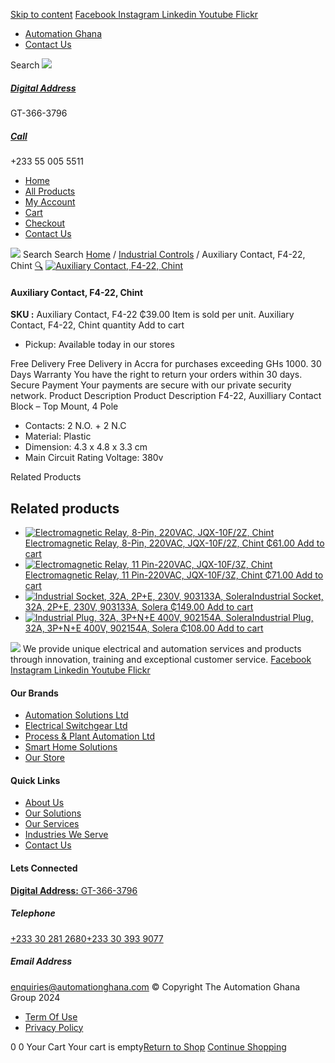 [Skip to content](https://store.automationghana.com/product/auxiliary-contact-f4-22-chint/#content)
[ Facebook ](https://www.facebook.com/automationgh/) [ Instagram ](https://www.instagram.com/automationgh/) [ Linkedin ](https://www.linkedin.com/company/the-automation-ghana-limited/) [ Youtube ](https://www.youtube.com/channel/UCurrRDUSm5oIW39VXjn1u0w) [ Flickr ](https://www.flickr.com/photos/181794037@N07/)
  * [ Automation Ghana ](https://automationghana.com)
  * [ Contact Us ](https://store.automationghana.com/contact/)


Search
[ ![](https://store.automationghana.com/wp-content/uploads/2024/04/Website-TAGG-Logo-BLUE.png) ](https://store.automationghana.com/)
[ ](https://maps.app.goo.gl/m4xeaagWCNbLk4jM6)
#####  [ Digital Address ](https://maps.app.goo.gl/m4xeaagWCNbLk4jM6)
GT-366-3796 
[ ](tel:+233550055511)
#####  [ Call ](tel:+233550055511)
+233 55 005 5511 
  * [Home](https://store.automationghana.com/)
  * [All Products](https://store.automationghana.com/shop/)
  * [My Account](https://store.automationghana.com/my-account/)
  * [Cart](https://store.automationghana.com/cart/)
  * [Checkout](https://store.automationghana.com/checkout/)
  * [Contact Us](https://store.automationghana.com/contact/)


[![](https://store.automationghana.com/wp-content/uploads/2024/04/AutomationGhana_logo_white.png)](https://store.automationghana.com)
Search
Search
[Home](https://store.automationghana.com) / [Industrial Controls](https://store.automationghana.com/product-category/industrial-controls/) / Auxiliary Contact, F4-22, Chint
[🔍](https://store.automationghana.com/product/auxiliary-contact-f4-22-chint/)
[![Auxiliary Contact, F4-22, Chint](https://store.automationghana.com/wp-content/uploads/2020/04/CHINT-AC-Contactor-Auxiliary-Contact-Blocks-F4-22-2NO-2NC-Auxiliary-Contact-LA1-DN22.jpg_640x640q70-600x600.jpg)](https://store.automationghana.com/wp-content/uploads/2020/04/CHINT-AC-Contactor-Auxiliary-Contact-Blocks-F4-22-2NO-2NC-Auxiliary-Contact-LA1-DN22.jpg_640x640q70.jpg)
####  Auxiliary Contact, F4-22, Chint 
**SKU :** Auxiliary Contact, F4-22 
₵39.00
Item is sold per unit.
Auxiliary Contact, F4-22, Chint quantity
Add to cart
  * Pickup: Available today in our stores


Free Delivery 
Free Delivery in Accra for purchases exceeding GHs 1000. 
30 Days Warranty 
You have the right to return your orders within 30 days. 
Secure Payment 
Your payments are secure with our private security network. 
Product Description
Product Description
F4-22, Auxilliary Contact Block – Top Mount, 4 Pole 
  * Contacts: 2 N.O. + 2 N.C
  * Material: Plastic
  * Dimension: 4.3 x 4.8 x 3.3 cm
  * Main Circuit Rating Voltage: 380v


Related Products 
## Related products
  * [![Electromagnetic Relay, 8-Pin, 220VAC, JQX-10F/2Z, Chint](https://store.automationghana.com/wp-content/uploads/2020/04/11-Pin-Relay-JQX-10F_3Z-220VAC-Chint-2-300x300.jpg)Electromagnetic Relay, 8-Pin, 220VAC, JQX-10F/2Z, Chint ₵61.00 ](https://store.automationghana.com/product/8-pin-relay-jqx-10f-2z-220vac-chint/)
[Add to cart](https://store.automationghana.com/product/auxiliary-contact-f4-22-chint/?add-to-cart=1603)
  * [![Electromagnetic Relay, 11 Pin-220VAC, JQX-10F/3Z, Chint](https://store.automationghana.com/wp-content/uploads/2020/04/11-Pin-Relay-JQX-10F_3Z-220VAC-Chint-2-300x300.jpg)Electromagnetic Relay, 11 Pin-220VAC, JQX-10F/3Z, Chint ₵71.00 ](https://store.automationghana.com/product/11-pin-relay-jqx-10f-3z-220vac-chint/)
[Add to cart](https://store.automationghana.com/product/auxiliary-contact-f4-22-chint/?add-to-cart=1592)
  * [![Industrial Socket, 32A, 2P+E, 230V, 903133A, Solera](https://store.automationghana.com/wp-content/uploads/2020/02/SOLERA-10-300x300.jpg)Industrial Socket, 32A, 2P+E, 230V, 903133A, Solera ₵149.00 ](https://store.automationghana.com/product/socket-903133a-solera/)
[Add to cart](https://store.automationghana.com/product/auxiliary-contact-f4-22-chint/?add-to-cart=1533)
  * [![Industrial Plug, 32A, 3P+N+E 400V, 902154A, Solera](https://store.automationghana.com/wp-content/uploads/2020/04/902154A.png)Industrial Plug, 32A, 3P+N+E 400V, 902154A, Solera ₵108.00 ](https://store.automationghana.com/product/industrial-plug-902154a-solera/)
[Add to cart](https://store.automationghana.com/product/auxiliary-contact-f4-22-chint/?add-to-cart=1511)


![](https://store.automationghana.com/wp-content/uploads/2024/04/AutomationGhana_logo_white.png)
We provide unique electrical and automation services and products through innovation, training and exceptional customer service.
[ Facebook ](https://www.facebook.com/automationgh/) [ Instagram ](https://www.instagram.com/automationgh/) [ Linkedin ](https://www.linkedin.com/company/the-automation-ghana-limited/) [ Youtube ](https://www.youtube.com/channel/UCurrRDUSm5oIW39VXjn1u0w) [ Flickr ](https://www.flickr.com/photos/181794037@N07/)
#### Our Brands
  * [ Automation Solutions Ltd ](https://store.automationghana.com/product/auxiliary-contact-f4-22-chint/)
  * [ Electrical Switchgear Ltd ](https://store.automationghana.com/product/auxiliary-contact-f4-22-chint/)
  * [ Process & Plant Automation Ltd ](https://store.automationghana.com/product/auxiliary-contact-f4-22-chint/)
  * [ Smart Home Solutions ](https://store.automationghana.com/product/auxiliary-contact-f4-22-chint/)
  * [ Our Store ](https://store.automationghana.com/product/auxiliary-contact-f4-22-chint/)


#### Quick Links
  * [ About Us ](https://store.automationghana.com/product/auxiliary-contact-f4-22-chint/)
  * [ Our Solutions ](https://store.automationghana.com/product/auxiliary-contact-f4-22-chint/)
  * [ Our Services ](https://store.automationghana.com/product/auxiliary-contact-f4-22-chint/)
  * [ Industries We Serve ](https://store.automationghana.com/product/auxiliary-contact-f4-22-chint/)
  * [ Contact Us ](https://store.automationghana.com/product/auxiliary-contact-f4-22-chint/)


#### Lets Connected
[**Digital Address:** GT-366-3796](https://maps.app.goo.gl/m4xeaagWCNbLk4jM6)
#####  Telephone 
[ +233 30 281 2680](tel:+233302812680)[+233 30 393 9077](https://store.automationghana.com/product/auxiliary-contact-f4-22-chint/+233303939077)
#####  Email Address 
enquiries@automationghana.com 
© Copyright The Automation Ghana Group 2024
  * [ Term Of Use ](https://store.automationghana.com/product/auxiliary-contact-f4-22-chint/)
  * [ Privacy Policy ](https://store.automationghana.com/product/auxiliary-contact-f4-22-chint/)


0
0
Your Cart
Your cart is empty[Return to Shop](https://store.automationghana.com/shop/)
[Continue Shopping](https://store.automationghana.com/product/auxiliary-contact-f4-22-chint/)
